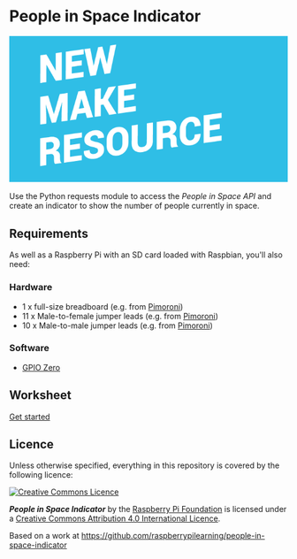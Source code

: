 # People in Space Indicator

![People in Space Indicator](cover.png)

Use the Python requests module to access the *People in Space API* and create an indicator to show the number of people currently in space.

## Requirements

As well as a Raspberry Pi with an SD card loaded with Raspbian, you'll also need:

### Hardware

- 1 x full-size breadboard (e.g. from [Pimoroni](http://shop.pimoroni.com/products/solderless-breadboard-400-point))
- 11 x Male-to-female jumper leads (e.g. from [Pimoroni](http://shop.pimoroni.com/products/jumper-jerky))
- 10 x Male-to-male jumper leads (e.g. from [Pimoroni](http://shop.pimoroni.com/products/jumper-jerky))

### Software

- [GPIO Zero](http://pythonhosted.org/gpiozero)

## Worksheet

[Get started](worksheet.md)

## Licence

Unless otherwise specified, everything in this repository is covered by the following licence:

[![Creative Commons Licence](http://i.creativecommons.org/l/by-sa/4.0/88x31.png)](http://creativecommons.org/licenses/by-sa/4.0/)

***People in Space Indicator*** by the [Raspberry Pi Foundation](https://www.raspberrypi.org/) is licensed under a [Creative Commons Attribution 4.0 International Licence](http://creativecommons.org/licenses/by-sa/4.0/).

Based on a work at https://github.com/raspberrypilearning/people-in-space-indicator
